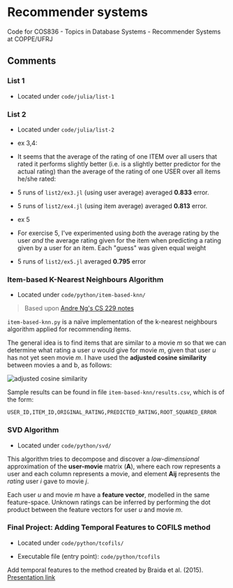 # Recommender systems

Code for COS836 - Topics in Database Systems - Recommender Systems at COPPE/UFRJ

## Comments

### List 1

- Located under `code/julia/list-1`

### List 2

- Located under `code/julia/list-2` 

- ex 3,4:

 - It seems that the average of the rating of one ITEM over all users that rated it performs slightly better (i.e. is a slightly better predictor for the actual rating) than the average of the rating of one USER over all items he/she rated:

 - 5 runs of `list2/ex3.jl` (using user average) averaged **0.833** error.
 - 5 runs of `list2/ex4.jl` (using item average) averaged **0.813** error.

- ex 5

 - For exercise 5, I've experimented using *both* the average rating by the user *and* the average rating given for the item  when predicting a rating given by a user for an item. Each "guess" was given equal weight

 - 5 runs of `list2/ex5.jl` averaged **0.795** error

### Item-based K-Nearest Neighbours Algorithm

- Located under `code/python/item-based-knn/`

 > Based upon [Andre Ng's CS 229 notes](http://cs229.stanford.edu/proj2008/Wen-RecommendationSystemBasedOnCollaborativeFiltering.pdf)

`item-based-knn.py` is a naïve implementation of the k-nearest neighbours algorithm applied for recommending items.

The general idea is to find items that are similar to a movie *m* so that we can determine what rating a user *u* would give for movie *m*, given that user *u* has not yet seen movie *m*. I have used the **adjusted cosine similarity** between movies a and b, as follows:

![adjusted cosine similarity](http://latex2png.com/output//latex_6561357334a98e738333f703f88f90b3.png)

Sample results can be found in file `item-based-knn/results.csv`, which is of the form: 

    USER_ID,ITEM_ID,ORIGINAL_RATING,PREDICTED_RATING,ROOT_SQUARED_ERROR

### SVD Algorithm

- Located under `code/python/svd/`

This algorithm tries to decompose and discover a *low-dimensional* approximation of the **user-movie** matrix (**A**), where each row represents a user and each column represents a movie, and element **Aij** represents the *rating* user *i* gave to movie *j*.

Each user *u* and movie *m* have a **feature vector**, modelled in the same feature-space. Unknown ratings can be inferred by performing the dot product between the feature vectors for user *u* and movie *m*.

### Final Project: Adding Temporal Features to COFILS method

- Located under `code/python/tcofils/`

 - Executable file (entry point): `code/python/tcofils`

Add temporal features to the method created by Braida et al. (2015). [Presentation link](https://docs.google.com/presentation/d/1quFFebU2GBVY23mU6wxP6WHqpQ8Ho5uuXnYpa2B5958/edit?usp=sharing)